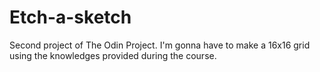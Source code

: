 # Etch-a-sketch

Second project of The Odin Project. I'm gonna have to make a 16x16 grid using the knowledges provided during the course.
